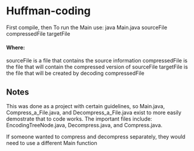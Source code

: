# Huffman-coding
First compile, then
To run the Main use: java Main.java sourceFile compressedFile targetFile

#### Where:
sourceFile is a file that contains the source information
compressedFile is the file that will contain the compressed version of sourceFile
targetFile is the file that will be created by decoding compressedFile

## Notes
This was done as a project with certain guidelines, so Main.java, Compress_a_File.java, and Decompress_a_File.java exist to more easily demostrate that to code works. The important files include: EncodingTreeNode.java, Decompress.java, and Compress.java.

If someone wanted to compress and decompress separately, they would need to use a different Main function